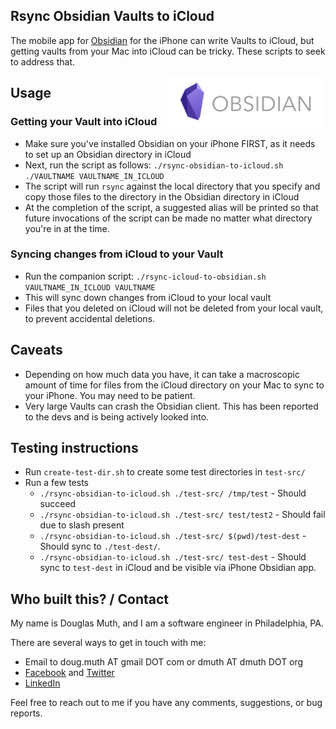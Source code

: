 
## Rsync Obsidian Vaults to iCloud

The mobile app for <a href="https://obsidian.md/">Obsidian</a> for the iPhone
can write Vaults to iCloud, but getting vaults from your Mac into iCloud can be tricky.
These scripts to seek to address that.

<img src="./img/obsidian-logo.png" align="right" width="250" />


## Usage

### Getting your Vault into iCloud

- Make sure you've installed Obsidian on your iPhone FIRST, as it needs to set up an Obsidian directory in iCloud
- Next, run the script as follows: `./rsync-obsidian-to-icloud.sh ./VAULTNAME VAULTNAME_IN_ICLOUD`
- The script will run `rsync` against the local directory that you specify and copy those files to the directory in the Obsidian directory in iCloud
- At the completion of the script, a suggested alias will be printed so that future invocations of the script can be made no matter what directory you're in at the time.


### Syncing changes from iCloud to your Vault

- Run the companion script: `./rsync-icloud-to-obsidian.sh VAULTNAME_IN_ICLOUD VAULTNAME`
- This will sync down changes from iCloud to your local vault
- Files that you deleted on iCloud will not be deleted from your local vault, to prevent accidental deletions.


## Caveats

- Depending on how much data you have, it can take a macroscopic amount of time for files from the iCloud directory on your Mac to sync to your iPhone.  You may need to be patient.
- Very large Vaults can crash the Obsidian client.  This has been reported to the devs and is being actively looked into.


## Testing instructions

- Run `create-test-dir.sh` to create some test directories in `test-src/`
- Run a few tests
  - `./rsync-obsidian-to-icloud.sh ./test-src/ /tmp/test` - Should succeed
  - `./rsync-obsidian-to-icloud.sh ./test-src/ test/test2` - Should fail due to slash present
  - `./rsync-obsidian-to-icloud.sh ./test-src/ $(pwd)/test-dest` - Should sync to `./test-dest/`.
  - `./rsync-obsidian-to-icloud.sh ./test-src/ test-dest` - Should sync to `test-dest` in iCloud and be visible via iPhone Obsidian app.

 
## Who built this? / Contact

My name is Douglas Muth, and I am a software engineer in Philadelphia, PA.

There are several ways to get in touch with me:
- Email to doug.muth AT gmail DOT com or dmuth AT dmuth DOT org
- [Facebook](https://facebook.com/dmuth) and [Twitter](http://twitter.com/dmuth)
- [LinkedIn](https://linkedin.com/in/dmuth)

Feel free to reach out to me if you have any comments, suggestions, or bug reports.


